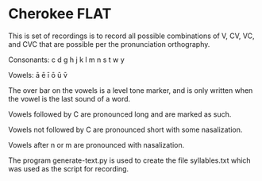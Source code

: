 # Cherokee FLAT

This is set of recordings is to record all possible combinations of V, CV, VC, and CVC that are possible
per the pronunciation orthography.

Consonants: c d g h j k l m n s t w y

Vowels: ā ē ī ō ū v̄

The over bar on the vowels is a level tone marker, and is only written when the vowel is
the last sound of a word.

Vowels followed by C are pronounced long and are marked as such.

Vowels not followed by C are pronounced short with some nasalization.

Vowels after n or m are pronounced with nasalization.

The program generate-text.py is used to create the file syllables.txt which was used as the script for recording.

